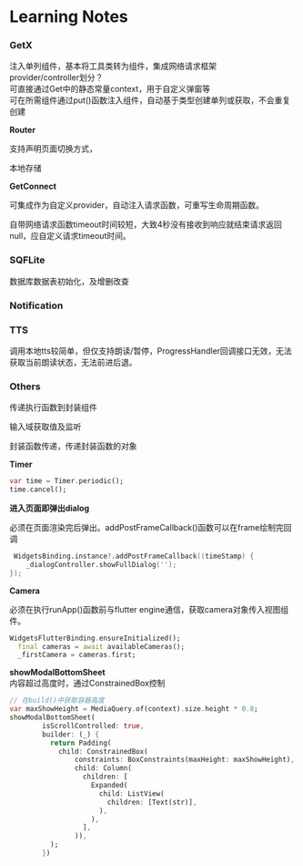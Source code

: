 # Learning Notes

### GetX
注入单列组件，基本将工具类转为组件，集成网络请求框架    
provider/controller划分？  
可直接通过Get中的静态常量context，用于自定义弹窗等  
可在所需组件通过put()函数注入组件，自动基于类型创建单列或获取，不会重复创建  

**Router**

支持声明页面切换方式，

本地存储    

**GetConnect**

可集成作为自定义provider，自动注入请求函数，可重写生命周期函数。

自带网络请求函数timeout时间较短，大致4秒没有接收到响应就结束请求返回null，应自定义请求timeout时间。

### SQFLite

数据库数据表初始化，及增删改查

### Notification

### TTS

调用本地tts较简单，但仅支持朗读/暂停，ProgressHandler回调接口无效，无法获取当前朗读状态，无法前进后退。


### Others
传递执行函数到封装组件  

输入域获取值及监听  

封装函数传递，传递封装函数的对象  

**Timer**

```dart
var time = Timer.periodic();
time.cancel();
```

**进入页面即弹出dialog**

必须在页面渲染完后弹出。addPostFrameCallback()函数可以在frame绘制完回调

```D
 WidgetsBinding.instance?.addPostFrameCallback((timeStamp) {
    _dialogController.showFullDialog('');
});
```

**Camera**

必须在执行runApp()函数前与flutter engine通信，获取camera对象传入视图组件。

```dart
WidgetsFlutterBinding.ensureInitialized();
  final cameras = await availableCameras();
  _firstCamera = cameras.first;
```

**showModalBottomSheet**  
内容超过高度时，通过ConstrainedBox控制  

```dart
// 在build()中获取容器高度
var maxShowHeight = MediaQuery.of(context).size.height * 0.8;
showModalBottomSheet(
        isScrollControlled: true,
        builder: (_) {
          return Padding(
            child: ConstrainedBox(
                constraints: BoxConstraints(maxHeight: maxShowHeight),
                child: Column(
                  children: [
                    Expanded(
                      child: ListView(
                        children: [Text(str)],
                      ),
                    ),
                  ],
                )),
          );
        })
```

